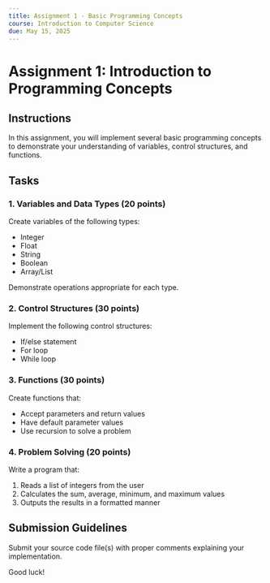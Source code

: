 ```yaml
---
title: Assignment 1 - Basic Programming Concepts
course: Introduction to Computer Science
due: May 15, 2025
---
```


# Assignment 1: Introduction to Programming Concepts

## Instructions

In this assignment, you will implement several basic programming concepts to demonstrate your understanding of variables, control structures, and functions.

## Tasks

### 1. Variables and Data Types (20 points)

Create variables of the following types:
- Integer
- Float
- String
- Boolean
- Array/List

Demonstrate operations appropriate for each type.

### 2. Control Structures (30 points)

Implement the following control structures:
- If/else statement
- For loop
- While loop

### 3. Functions (30 points)

Create functions that:
- Accept parameters and return values
- Have default parameter values
- Use recursion to solve a problem

### 4. Problem Solving (20 points)

Write a program that:
1. Reads a list of integers from the user
2. Calculates the sum, average, minimum, and maximum values
3. Outputs the results in a formatted manner

## Submission Guidelines

Submit your source code file(s) with proper comments explaining your implementation.

Good luck!